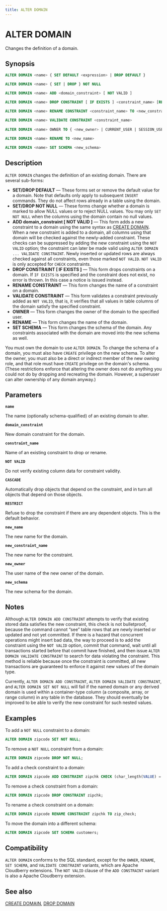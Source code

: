 ```yaml
---
title: ALTER DOMAIN
---
```


# ALTER DOMAIN

Changes the definition of a domain.

## Synopsis

```sql
ALTER DOMAIN <name> { SET DEFAULT <expression> | DROP DEFAULT }

ALTER DOMAIN <name> { SET | DROP } NOT NULL

ALTER DOMAIN <name> ADD <domain_constraint> [ NOT VALID ]

ALTER DOMAIN <name> DROP CONSTRAINT [ IF EXISTS ] <constraint_name> [RESTRICT | CASCADE]

ALTER DOMAIN <name> RENAME CONSTRAINT <constraint_name> TO <new_constraint_name>

ALTER DOMAIN <name> VALIDATE CONSTRAINT <constraint_name>
  
ALTER DOMAIN <name> OWNER TO { <new_owner> | CURRENT_USER | SESSION_USER }
  
ALTER DOMAIN <name> RENAME TO <new_name>

ALTER DOMAIN <name> SET SCHEMA <new_schema>
```

## Description

`ALTER DOMAIN` changes the definition of an existing domain. There are several sub-forms:

- **SET/DROP DEFAULT** — These forms set or remove the default value for a domain. Note that defaults only apply to subsequent `INSERT` commands. They do not affect rows already in a table using the domain.
- **SET/DROP NOT NULL** — These forms change whether a domain is marked to allow NULL values or to reject NULL values. You may only `SET NOT NULL` when the columns using the domain contain no null values.
- **ADD domain_constraint [ NOT VALID ]** — This form adds a new constraint to a domain using the same syntax as [CREATE DOMAIN](/docs/sql-stmts/create-domain.md). When a new constraint is added to a domain, all columns using that domain will be checked against the newly-added constraint. These checks can be suppressed by adding the new constraint using the `NOT VALID` option; the constraint can later be made valid using `ALTER DOMAIN ... VALIDATE CONSTRAINT`. Newly inserted or updated rows are always checked against all constraints, even those marked `NOT VALID`. `NOT VALID` is only accepted for `CHECK` constraints.
- **DROP CONSTRAINT [ IF EXISTS ]** — This form drops constraints on a domain. If `IF EXISTS` is specified and the constraint does not exist, no error is thrown. In this case a notice is issued instead.
- **RENAME CONSTRAINT** — This form changes the name of a constraint on a domain.
- **VALIDATE CONSTRAINT** — This form validates a constraint previously added as `NOT VALID`, that is, it verifies that all values in table columns of the domain satisfy the specified constraint.
- **OWNER** — This form changes the owner of the domain to the specified user.
- **RENAME** — This form changes the name of the domain.
- **SET SCHEMA** — This form changes the schema of the domain. Any constraints associated with the domain are moved into the new schema as well.

You must own the domain to use `ALTER DOMAIN`. To change the schema of a domain, you must also have `CREATE` privilege on the new schema. To alter the owner, you must also be a direct or indirect member of the new owning role, and that role must have `CREATE` privilege on the domain's schema. (These restrictions enforce that altering the owner does not do anything you could not do by dropping and recreating the domain. However, a superuser can alter ownership of any domain anyway.)

## Parameters

**`name`**

The name (optionally schema-qualified) of an existing domain to alter.

**`domain_constraint`**

New domain constraint for the domain.

**`constraint_name`**

Name of an existing constraint to drop or rename.

**`NOT VALID`**

Do not verify existing column data for constraint validity.

**`CASCADE`**

Automatically drop objects that depend on the constraint, and in turn all objects that depend on those objects.

**`RESTRICT`**

Refuse to drop the constraint if there are any dependent objects. This is the default behavior.

**`new_name`**

The new name for the domain.

**`new_constraint_name`**

The new name for the constraint.

**`new_owner`**

The user name of the new owner of the domain.

**`new_schema`**

The new schema for the domain.

## Notes

Although `ALTER DOMAIN ADD CONSTRAINT` attempts to verify that existing stored data satisfies the new constraint, this check is not bulletproof, because the command cannot “see” table rows that are newly inserted or updated and not yet committed. If there is a hazard that concurrent operations might insert bad data, the way to proceed is to add the constraint using the `NOT VALID` option, commit that command, wait until all transactions started before that commit have finished, and then issue `ALTER DOMAIN VALIDATE CONSTRAINT` to search for data violating the constraint. This method is reliable because once the constraint is committed, all new transactions are guaranteed to enforce it against new values of the domain type.

Currently, `ALTER DOMAIN ADD CONSTRAINT`, `ALTER DOMAIN VALIDATE CONSTRAINT`, and `ALTER DOMAIN SET NOT NULL` will fail if the named domain or any derived domain is used within a container-type column (a composite, array, or range column) in any table in the database. They should eventually be improved to be able to verify the new constraint for such nested values.

## Examples

To add a `NOT NULL` constraint to a domain:

```sql
ALTER DOMAIN zipcode SET NOT NULL;
```

To remove a `NOT NULL` constraint from a domain:

```sql
ALTER DOMAIN zipcode DROP NOT NULL;
```

To add a check constraint to a domain:

```sql
ALTER DOMAIN zipcode ADD CONSTRAINT zipchk CHECK (char_length(VALUE) = 5);
```

To remove a check constraint from a domain:

```sql
ALTER DOMAIN zipcode DROP CONSTRAINT zipchk;
```

To rename a check constraint on a domain:

```sql
ALTER DOMAIN zipcode RENAME CONSTRAINT zipchk TO zip_check;
```

To move the domain into a different schema:

```sql
ALTER DOMAIN zipcode SET SCHEMA customers;
```

## Compatibility

`ALTER DOMAIN` conforms to the SQL standard, except for the `OWNER`, `RENAME`, `SET SCHEMA`, and `VALIDATE CONSTRAINT` variants, which are Apache Cloudberry extensions. The `NOT VALID` clause of the `ADD CONSTRAINT` variant is also a Apache Cloudberry extension.

## See also

[CREATE DOMAIN](/docs/sql-stmts/create-domain.md), [DROP DOMAIN](/docs/sql-stmts/drop-domain.md)
